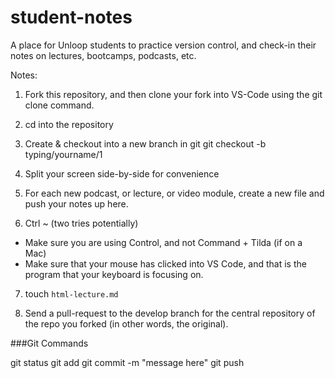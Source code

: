 # student-notes
A place for Unloop students to practice version control, and check-in their notes on lectures, bootcamps, podcasts, etc.

Notes:

1. Fork this repository, and then clone your fork into VS-Code using the git clone command.
2. cd into the repository
3. Create & checkout into a new branch in git git checkout -b typing/yourname/1
4. Split your screen side-by-side for convenience
5. For each new podcast, or lecture, or video module, create a new file and push your notes up here.

6. Ctrl ~ (two tries potentially)
  - Make sure you are using Control, and not Command + Tilda (if on a Mac)
  - Make sure that your mouse has clicked into VS Code, and that is the program that your keyboard is focusing on. 
  
7. touch `html-lecture.md`

8. Send a pull-request to the develop branch for the central repository of the repo you forked (in other words, the original).

###Git Commands

git status
git add
git commit -m "message here"
git push
